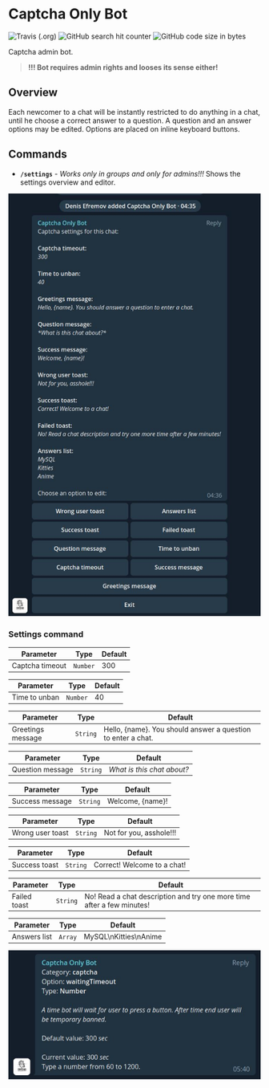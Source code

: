 # Captcha Only Bot

![Travis (.org)](https://img.shields.io/travis/com/Piterden/captcha_only_bot.svg?style=for-the-badge)
![GitHub search hit counter](https://img.shields.io/github/search/Piterden/captcha_only_bot/captcha.svg?style=for-the-badge)
![GitHub code size in bytes](https://img.shields.io/github/languages/code-size/Piterden/captcha_only_bot.svg?style=for-the-badge)

Captcha admin bot.

> **!!! Bot requires admin rights and looses its sense either!**

## Overview

Each newcomer to a chat will be instantly restricted to do anything in a chat, until he choose a correct answer to a question. A question and an answer options may be edited. Options are placed on inline keyboard buttons.

## Commands

- **`/settings`** - _Works only in groups and only for admins!!!_ Shows the settings overview and editor.

![](./images/docs-1.jpg)

### Settings command

| Parameter         | Type     | Default |
| ----------------- | ------   | ------- |
| Captcha timeout   | `Number` |     300 |

| Parameter         | Type     | Default |
| ----------------- | ------   | ------- |
| Time to unban     | `Number` |      40 |

| Parameter         | Type     | Default                                                      |
| ----------------- | ------   | ------------------------------------------------------------ |
| Greetings message | `String` | Hello, {name}. You should answer a question to enter a chat. |

| Parameter         | Type     | Default                    |
| ----------------- | ------   | -------------------------- |
| Question message  | `String` | *What is this chat about?* |

| Parameter         | Type     | Default          |
| ----------------- | ------   | ---------------- |
| Success message   | `String` | Welcome, {name}! |

| Parameter         | Type     | Default                 |
| ----------------- | ------   | ----------------------- |
| Wrong user toast  | `String` | Not for you, asshole!!! |

| Parameter         | Type     | Default                     |
| ----------------- | ------   | --------------------------- |
| Success toast     | `String` | Correct! Welcome to a chat! |

| Parameter         | Type     | Default                                                                |
| ----------------- | ------   | ---------------------------------------------------------------------- |
| Failed toast      | `String` | No! Read a chat description and try one more time after a few minutes! |

| Parameter         | Type     | Default               |
| ----------------- | ------   | --------------------- |
| Answers list      | `Array`  | MySQL\nKitties\nAnime |

![](./images/docs-2.jpg)
